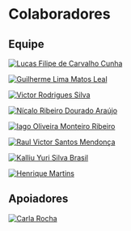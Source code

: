 # Colaboradores

## Equipe


<!---  18/0053817 --->
[![Lucas Filipe de Carvalho Cunha](https://avatars0.githubusercontent.com/u/5278697?s=460&v=4)](https://github.com/Lcunha, "Lucas Filipe de Carvalho Cunha")

<!--- 15/0128312 --->
[![Guilherme Lima Matos Leal](https://avatars0.githubusercontent.com/u/30850075?s=460&v=4)](https://github.com/gleal17, "Guilherme Lima Matos Leal")



 <!--16/0019516 --->
[![Victor Rodrigues Silva](https://avatars3.githubusercontent.com/u/20848512?s=460&v=4)](https://github.com/VictorRodriguesS0, "Victor Rodrigues Silva")


<!-- 16/0016169 --->
[![Nícalo Ribeiro Dourado Araújo](https://avatars2.githubusercontent.com/u/21367817?s=460&v=4)](https://github.com/nicaloribeiro, "Nícalo Ribeiro Dourado Araújo")


<!-- 16/0124735 --->
[![Iago Oliveira Monteiro Ribeiro](https://avatars2.githubusercontent.com/u/37157290?s=460&v=4)](https://github.com/iagoomr, "Iago Oliveira Monteiro Ribeiro")

<!-- 15/0146302 --->
[![Raul Victor Santos Mendonça](https://avatars2.githubusercontent.com/u/26910237?s=460&v=4)](https://github.com/raulvicto, "Raul Victor Santos Mendonça")


[![Kalliu Yuri Silva Brasil](https://avatars2.githubusercontent.com/u/37154512?s=460&v=4)](https://github.com/kalliub, "Kalliu Yuri Silva Brasil")

[![Henrique Martins](https://avatars0.githubusercontent.com/u/32500464?s=460&v=4)](https://github.com/Henrike100, "Henrique Martins")

## Apoiadores
[![Carla Rocha](https://avatars1.githubusercontent.com/u/5897389?s=460&v=4)](https://github.com/RochaCarla, "Carla Rocha")
